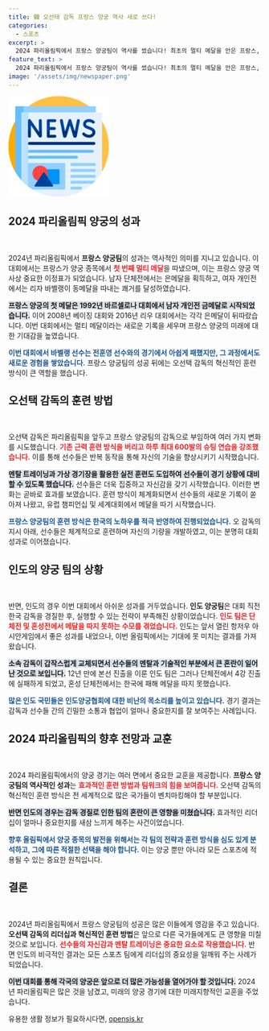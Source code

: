 ```yaml
---
title: 韓 오선태 감독 프랑스 양궁 역사 새로 쓰다!
categories:
  - 스포츠
excerpt: >
  2024 파리올림픽에서 프랑스 양궁팀이 역사를 썼습니다! 최초의 멀티 메달을 안은 프랑스, 한국 감독의 훈련법이 빛을 발하면서 동메달을 획득한 바벨랭의 기쁨은 두 배! 반면, 인도는 감독 교체의 재앙에 빠져 메달 없이 참패했습니다.
feature_text: >
  2024 파리올림픽에서 프랑스 양궁팀이 역사를 썼습니다! 최초의 멀티 메달을 안은 프랑스, 한국 감독의 훈련법이 빛을 발하면서 동메달을 획득한 바벨랭의 기쁨은 두 배! 반면, 인도는 감독 교체의 재앙에 빠져 메달 없이 참패했습니다.
image: '/assets/img/newspaper.png'
---
```


<p><img src="/assets/img/newspaper.png" alt="kimp 속보" /></p>

<h2 data-ke-size="size26">2024 파리올림픽 양궁의 성과</h2>

<p data-ke-size="size16">&nbsp;</p>

<p>2024년 파리올림픽에서 <b>프랑스 양궁팀</b>의 성과는 역사적인 의미를 지니고 있습니다. 이 대회에서는 프랑스가 양궁 종목에서 <b><span style="color: #ee2323;">첫 번째 멀티 메달</span></b>을 따냈으며, 이는 프랑스 양궁 역사상 중요한 이정표가 되었습니다. 남자 단체전에서는 은메달을 획득하고, 여자 개인전에서는 리자 바벨랭이 동메달을 따내는 쾌거를 달성하였습니다. </p>

<p><b><span style="background-color: #21538527;">프랑스 양궁의 첫 메달은 1992년 바르셀로나 대회에서 남자 개인전 금메달로 시작되었습니다.</span></b> 이어 2008년 베이징 대회와 2016년 리우 대회에서는 각각 은메달이 뒤따랐습니다. 이번 대회에서는 멀티 메달이라는 새로운 기록을 세우며 프랑스 양궁의 미래에 대한 기대감을 높였습니다.</p>

<p><b><span style="color: #1a5490;">이번 대회에서 바벨랭 선수는 전훈영 선수와의 경기에서 아쉽게 패했지만, 그 과정에서도 새로운 경험을 쌓았습니다.</span></b> 프랑스 양궁팀의 성공 뒤에는 오선택 감독의 혁신적인 훈련 방식이 큰 역할을 했습니다. </p>

<h2 data-ke-size="size26">오선택 감독의 훈련 방법</h2>

<p data-ke-size="size16">&nbsp;</p>

<p>오선택 감독은 파리올림픽을 앞두고 프랑스 양궁팀의 감독으로 부임하여 여러 가지 변화를 시도했습니다. <b><span style="color: #ee2323;">기존 근력 훈련 방식을 버리고 하루 최대 600발의 슈팅 연습을 강조했습니다.</span></b> 이를 통해 선수들은 반복 동작을 통해 자신의 기술을 향상시키기 시작했습니다. </p>

<p><b><span style="background-color: #21538527;">멘탈 트레이닝과 가상 경기장을 활용한 실전 훈련도 도입하여 선수들이 경기 상황에 대비할 수 있도록 했습니다.</span></b> 선수들은 더욱 집중하고 자신감을 갖기 시작했습니다. 이러한 변화는 곧바로 효과를 보였습니다. 훈련 방식이 체계화되면서 선수들의 새로운 기록이 쏟아져 나왔고, 유럽 챔피언십 및 세계대회에서 메달을 따기 시작했습니다.</p>

<p><b><span style="color: #1a5490;">프랑스 양궁팀의 훈련 방식은 한국의 노하우를 적극 반영하여 진행되었습니다.</span></b> 오 감독의 지시 아래, 선수들은 체계적으로 훈련하며 자신의 기량을 개발하였고, 이는 분명히 대회 성과로 이어졌습니다.</p>

<h2 data-ke-size="size26">인도의 양궁 팀의 상황</h2>

<p data-ke-size="size16">&nbsp;</p>

<p>반면, 인도의 경우 이번 대회에서 아쉬운 성과를 거두었습니다. <b>인도 양궁팀</b>은 대회 직전 한국 감독을 경질한 후, 실행할 수 있는 전략이 부족해진 상황이었습니다. <b><span style="color: #ee2323;">인도 팀은 단체전 및 혼성전에서 메달을 따지 못하는 수모를 겪었습니다.</span></b> 인도는 앞서 열린 항저우 아시안게임에서 좋은 성과를 내었으나, 이번 올림픽에서는 기대에 못 미치는 결과를 가져왔습니다.</p>

<p><b><span style="background-color: #21538527;">소속 감독이 갑작스럽게 교체되면서 선수들의 멘탈과 기술적인 부분에서 큰 혼란이 일어난 것으로 보입니다.</span></b> 12년 만에 본선 진출을 이룬 인도 팀은 그러나 단체전에서 4강 진출에 실패하게 되었고, 혼성 단체전에서는 한국에 패해 메달을 따지 못했습니다.</p>

<p><b><span style="color: #1a5490;">많은 인도 국민들은 인도양궁협회에 대한 비난의 목소리를 높이고 있습니다.</span></b> 경기 결과는 감독과 선수들 간의 긴밀한 소통과 협업이 얼마나 중요한지를 잘 보여주는 사례입니다.</p>

<h2 data-ke-size="size26">2024 파리올림픽의 향후 전망과 교훈</h2>

<p data-ke-size="size16">&nbsp;</p>

<p>2024 파리올림픽에서의 양궁 경기는 여러 면에서 중요한 교훈을 제공합니다. <b>프랑스 양궁팀의 역사적인 성과</b>는 <b><span style="color: #ee2323;">효과적인 훈련 방법과 팀워크의 힘을 보여줍니다.</span></b> 오선택 감독의 혁신적인 훈련 방식은 전 세계적으로 많은 국가들이 벤치마킹해야 할 부분입니다.</p>

<p><b><span style="background-color: #21538527;">반면 인도의 경우는 감독 경질로 인한 팀의 혼란이 큰 영향을 미쳤습니다.</span></b> 효과적인 리더십이 얼마나 중요한지를 새삼 느끼게 해주는 사건이었습니다.</p>

<p><b><span style="color: #1a5490;">향후 올림픽에서 양궁 종목의 발전을 위해서는 각 팀의 전략과 훈련 방식을 심도 있게 분석하고, 그에 따른 적절한 선택을 해야 합니다.</span></b> 이는 양궁 뿐만 아니라 모든 스포츠에 적용될 수 있는 중요한 원칙입니다. </p>

<h2 data-ke-size="size26">결론</h2>

<p data-ke-size="size16">&nbsp;</p>

<p>2024년 파리올림픽에서 프랑스 양궁팀의 성공은 많은 이들에게 영감을 주고 있습니다. <b>오선택 감독의 리더십과 혁신적인 훈련 방법</b>은 앞으로 다른 국가들에게도 큰 영향을 미칠 것으로 보입니다. <b><span style="color: #ee2323;">선수들의 자신감과 멘탈 트레이닝은 중요한 요소로 작용했습니다.</span></b> 반면 인도의 비극적인 결과는 모든 스포츠 팀에게 리더십의 중요성을 일깨워 주는 사례가 되었습니다. </p>

<p><b><span style="background-color: #21538527;">이번 대회를 통해 각국의 양궁은 앞으로 더 많은 가능성을 열어가야 할 것입니다.</span></b> 2024년 파리올림픽은 많은 것을 남겼고, 미래의 양궁 경기에 대한 미래지향적인 교훈을 주었습니다.</p>
유용한 생활 정보가 필요하시다면, <a href="https://opensis.kr" rel="dofollow">opensis.kr</a>


